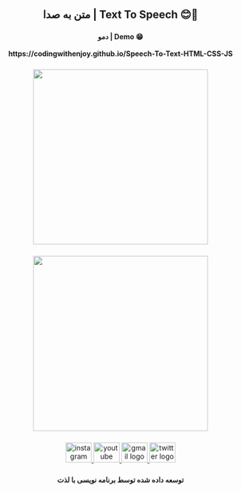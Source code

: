 <h2 align="center">متن به صدا | Text To Speech 😊🤩</h2>

###

<p align="left"></p>

###

<h4 align="center">دمو | Demo 😁<br><br>https://codingwithenjoy.github.io/Speech-To-Text-HTML-CSS-JS</h4>

###

<p align="left"></p>

###

<div align="center">
  <img height="350" src="https://github.com/CodingWithEnjoy/Speech-To-Text-HTML-CSS-JS/assets/113675029/4b998a8e-c373-4241-b505-56b245573411"  />
</div>

###

<p align="left"></p>

###

<div align="center">
  <img height="350" src="https://github.com/CodingWithEnjoy/Speech-To-Text-HTML-CSS-JS/assets/113675029/b1160602-a4c7-47d8-b4d6-0768cc7512f8"  />
</div>

###

<p align="left"></p>

###

<p align="left"></p>

###

<p align="left"></p>

###

<div align="center">
  <a href="https://www.instagram.com/codingwithenjoy/" target="_blank">
    <img src="https://raw.githubusercontent.com/maurodesouza/profile-readme-generator/master/src/assets/icons/social/instagram/default.svg" width="52" height="40" alt="instagram logo"  />
  </a>
  <a href="https://www.youtube.com/@codingwithenjoy" target="_blank">
    <img src="https://raw.githubusercontent.com/maurodesouza/profile-readme-generator/master/src/assets/icons/social/youtube/default.svg" width="52" height="40" alt="youtube logo"  />
  </a>
  <a href="mailto:codingwithenjoy@gmail.com" target="_blank">
    <img src="https://raw.githubusercontent.com/maurodesouza/profile-readme-generator/master/src/assets/icons/social/gmail/default.svg" width="52" height="40" alt="gmail logo"  />
  </a>
  <a href="https://twitter.com/codingwithenjoy" target="_blank">
    <img src="https://raw.githubusercontent.com/maurodesouza/profile-readme-generator/master/src/assets/icons/social/twitter/default.svg" width="52" height="40" alt="twitter logo"  />
  </a>
</div>

###

<p align="left"></p>

###

<h4 align="center">توسعه داده شده توسط برنامه نویسی با لذت</h4>

###
